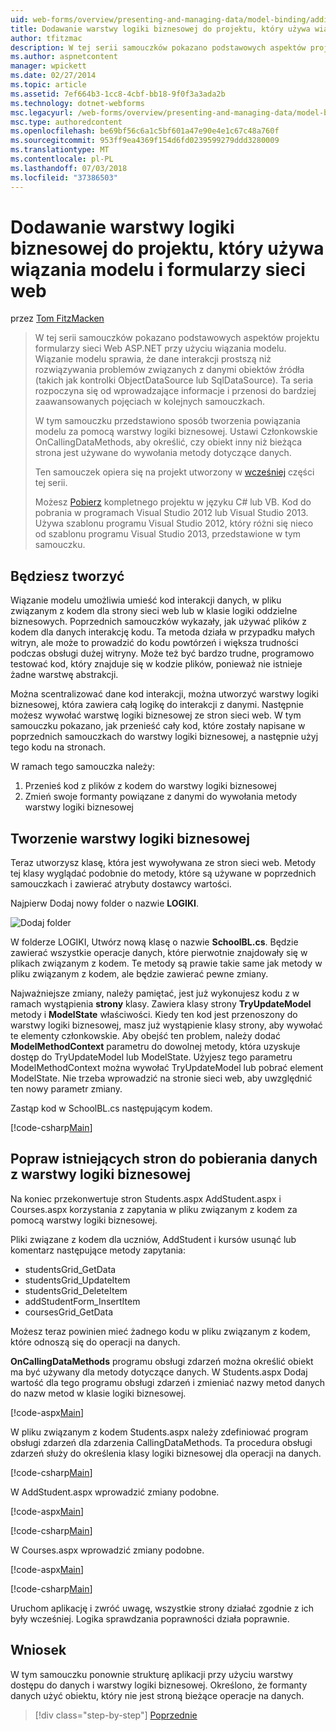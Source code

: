 ```yaml
---
uid: web-forms/overview/presenting-and-managing-data/model-binding/adding-business-logic-layer
title: Dodawanie warstwy logiki biznesowej do projektu, który używa wiązania modelu i formularzy sieci web | Dokumentacja firmy Microsoft
author: tfitzmac
description: W tej serii samouczków pokazano podstawowych aspektów projektu formularzy sieci Web ASP.NET przy użyciu wiązania modelu. Wiązanie modelu sprawia, że dane interakcji więcej proste —...
ms.author: aspnetcontent
manager: wpickett
ms.date: 02/27/2014
ms.topic: article
ms.assetid: 7ef664b3-1cc8-4cbf-bb18-9f0f3a3ada2b
ms.technology: dotnet-webforms
msc.legacyurl: /web-forms/overview/presenting-and-managing-data/model-binding/adding-business-logic-layer
msc.type: authoredcontent
ms.openlocfilehash: be69bf56c6a1c5bf601a47e90e4e1c67c48a760f
ms.sourcegitcommit: 953ff9ea4369f154d6fd0239599279ddd3280009
ms.translationtype: MT
ms.contentlocale: pl-PL
ms.lasthandoff: 07/03/2018
ms.locfileid: "37386503"
---
```

<a name="adding-business-logic-layer-to-a-project-that-uses-model-binding-and-web-forms"></a>Dodawanie warstwy logiki biznesowej do projektu, który używa wiązania modelu i formularzy sieci web
====================
przez [Tom FitzMacken](https://github.com/tfitzmac)

> W tej serii samouczków pokazano podstawowych aspektów projektu formularzy sieci Web ASP.NET przy użyciu wiązania modelu. Wiązanie modelu sprawia, że dane interakcji prostszą niż rozwiązywania problemów związanych z danymi obiektów źródła (takich jak kontrolki ObjectDataSource lub SqlDataSource). Ta seria rozpoczyna się od wprowadzające informacje i przenosi do bardziej zaawansowanych pojęciach w kolejnych samouczkach.
> 
> W tym samouczku przedstawiono sposób tworzenia powiązania modelu za pomocą warstwy logiki biznesowej. Ustawi Członkowskie OnCallingDataMethods, aby określić, czy obiekt inny niż bieżąca strona jest używane do wywołania metody dotyczące danych.
> 
> Ten samouczek opiera się na projekt utworzony w [wcześniej](retrieving-data.md) części tej serii.
> 
> Możesz [Pobierz](https://go.microsoft.com/fwlink/?LinkId=286116) kompletnego projektu w języku C# lub VB. Kod do pobrania w programach Visual Studio 2012 lub Visual Studio 2013. Używa szablonu programu Visual Studio 2012, który różni się nieco od szablonu programu Visual Studio 2013, przedstawione w tym samouczku.


## <a name="what-youll-build"></a>Będziesz tworzyć

Wiązanie modelu umożliwia umieść kod interakcji danych, w pliku związanym z kodem dla strony sieci web lub w klasie logiki oddzielne biznesowych. Poprzednich samouczków wykazały, jak używać plików z kodem dla danych interakcję kodu. Ta metoda działa w przypadku małych witryn, ale może to prowadzić do kodu powtórzeń i większa trudności podczas obsługi dużej witryny. Może też być bardzo trudne, programowo testować kod, który znajduje się w kodzie plików, ponieważ nie istnieje żadne warstwę abstrakcji.

Można scentralizować dane kod interakcji, można utworzyć warstwy logiki biznesowej, która zawiera całą logikę do interakcji z danymi. Następnie możesz wywołać warstwę logiki biznesowej ze stron sieci web. W tym samouczku pokazano, jak przenieść cały kod, które zostały napisane w poprzednich samouczkach do warstwy logiki biznesowej, a następnie użyj tego kodu na stronach.

W ramach tego samouczka należy:

1. Przenieś kod z plików z kodem do warstwy logiki biznesowej
2. Zmień swoje formanty powiązane z danymi do wywołania metody warstwy logiki biznesowej

## <a name="create-business-logic-layer"></a>Tworzenie warstwy logiki biznesowej

Teraz utworzysz klasę, która jest wywoływana ze stron sieci web. Metody tej klasy wyglądać podobnie do metody, które są używane w poprzednich samouczkach i zawierać atrybuty dostawcy wartości.

Najpierw Dodaj nowy folder o nazwie **LOGIKI**.

![Dodaj folder](adding-business-logic-layer/_static/image1.png)

W folderze LOGIKI, Utwórz nową klasę o nazwie **SchoolBL.cs**. Będzie zawierać wszystkie operacje danych, które pierwotnie znajdowały się w plikach związanym z kodem. Te metody są prawie takie same jak metody w pliku związanym z kodem, ale będzie zawierać pewne zmiany.

Najważniejsze zmiany, należy pamiętać, jest już wykonujesz kodu z w ramach wystąpienia **strony** klasy. Zawiera klasy strony **TryUpdateModel** metody i **ModelState** właściwości. Kiedy ten kod jest przenoszony do warstwy logiki biznesowej, masz już wystąpienie klasy strony, aby wywołać te elementy członkowskie. Aby obejść ten problem, należy dodać **ModelMethodContext** parametru do dowolnej metody, która uzyskuje dostęp do TryUpdateModel lub ModelState. Użyjesz tego parametru ModelMethodContext można wywołać TryUpdateModel lub pobrać element ModelState. Nie trzeba wprowadzić na stronie sieci web, aby uwzględnić ten nowy parametr zmiany.

Zastąp kod w SchoolBL.cs następującym kodem.

[!code-csharp[Main](adding-business-logic-layer/samples/sample1.cs)]

## <a name="revise-existing-pages-to-retrieve-data-from-business-logic-layer"></a>Popraw istniejących stron do pobierania danych z warstwy logiki biznesowej

Na koniec przekonwertuje stron Students.aspx AddStudent.aspx i Courses.aspx korzystania z zapytania w pliku związanym z kodem za pomocą warstwy logiki biznesowej.

Pliki związane z kodem dla uczniów, AddStudent i kursów usunąć lub komentarz następujące metody zapytania:

- studentsGrid\_GetData
- studentsGrid\_UpdateItem
- studentsGrid\_DeleteItem
- addStudentForm\_InsertItem
- coursesGrid\_GetData

Możesz teraz powinien mieć żadnego kodu w pliku związanym z kodem, które odnoszą się do operacji na danych.

**OnCallingDataMethods** programu obsługi zdarzeń można określić obiekt ma być używany dla metody dotyczące danych. W Students.aspx Dodaj wartość dla tego programu obsługi zdarzeń i zmieniać nazwy metod danych do nazw metod w klasie logiki biznesowej.

[!code-aspx[Main](adding-business-logic-layer/samples/sample2.aspx?highlight=3-4,8)]

W pliku związanym z kodem Students.aspx należy zdefiniować program obsługi zdarzeń dla zdarzenia CallingDataMethods. Ta procedura obsługi zdarzeń służy do określenia klasy logiki biznesowej dla operacji na danych.

[!code-csharp[Main](adding-business-logic-layer/samples/sample3.cs)]

W AddStudent.aspx wprowadzić zmiany podobne.

[!code-aspx[Main](adding-business-logic-layer/samples/sample4.aspx?highlight=3-4)]

[!code-csharp[Main](adding-business-logic-layer/samples/sample5.cs)]

W Courses.aspx wprowadzić zmiany podobne.

[!code-aspx[Main](adding-business-logic-layer/samples/sample6.aspx?highlight=3-4)]

[!code-csharp[Main](adding-business-logic-layer/samples/sample7.cs)]

Uruchom aplikację i zwróć uwagę, wszystkie strony działać zgodnie z ich były wcześniej. Logika sprawdzania poprawności działa poprawnie.

## <a name="conclusion"></a>Wniosek

W tym samouczku ponownie strukturę aplikacji przy użyciu warstwy dostępu do danych i warstwy logiki biznesowej. Określono, że formanty danych użyć obiektu, który nie jest stroną bieżące operacje na danych.

> [!div class="step-by-step"]
> [Poprzednie](using-query-string-values-to-retrieve-data.md)

